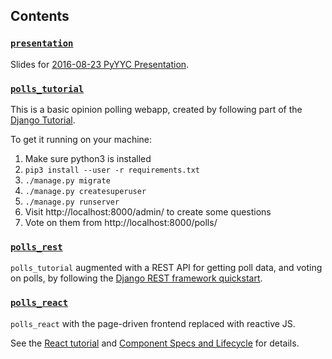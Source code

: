 ## Contents

### [`presentation`](presentation)

Slides for
[2016-08-23 PyYYC Presentation](https://pyyyc.org/presentations/2016-08-23).

### [`polls_tutorial`](polls_tutorial)

This is a basic opinion polling webapp, created by following part of the
[Django Tutorial](https://docs.djangoproject.com/en/1.10/intro/).

To get it running on your machine:

 1. Make sure python3 is installed
 2. `pip3 install --user -r requirements.txt`
 3. `./manage.py migrate`
 4. `./manage.py createsuperuser`
 5. `./manage.py runserver`
 6. Visit http://localhost:8000/admin/ to create some questions
 7. Vote on them from http://localhost:8000/polls/

### [`polls_rest`](polls_rest)

`polls_tutorial` augmented with a REST API for getting poll data, and
voting on polls, by following the [Django REST framework quickstart][qs].

[qs]: http://www.django-rest-framework.org/tutorial/quickstart/

### [`polls_react`](polls_react)

`polls_react` with the page-driven frontend replaced with reactive JS.

See the [React tutorial](https://facebook.github.io/react/docs/tutorial.html)
and
[Component Specs and Lifecycle](https://facebook.github.io/react/docs/component-specs.html)
for details.
